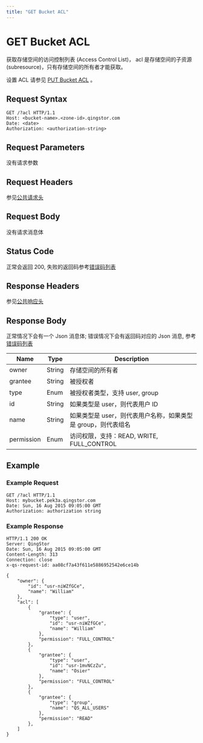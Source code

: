```yaml
---
title: "GET Bucket ACL"
---
```

# GET Bucket ACL

获取存储空间的访问控制列表 (Access Control List)， acl 是存储空间的子资源 (subresource)，只有存储空间的所有者才能获取。

设置 ACL 请参见 [PUT Bucket ACL](../put_acl) 。

## Request Syntax

```http
GET /?acl HTTP/1.1
Host: <bucket-name>.<zone-id>.qingstor.com
Date: <date>
Authorization: <authorization-string>
```

## Request Parameters

没有请求参数

## Request Headers

参见[公共请求头](../../../common_header#请求头字段-request-header)


## Request Body

没有请求消息体

## Status Code

正常会返回 200,  失败的返回码参考[错误码列表](../../../error_code)

## Response Headers

参见[公共响应头](../../../common_header#响应头字段-response-header)

## Response Body

正常情况下会有一个 Json 消息体; 错误情况下会有返回码对应的 Json 消息, 参考[错误码列表](../../../error_code/)

| Name | Type | Description |
| --- | --- | --- |
| owner | String | 存储空间的所有者 |
| grantee | String | 被授权者 |
| type | Enum | 被授权者类型，支持 user, group |
| id | String | 如果类型是 user，则代表用户 ID |
| name | String | 如果类型是 user，则代表用户名称，如果类型是 group，则代表组名 |
| permission | Enum | 访问权限，支持：READ, WRITE, FULL_CONTROL |

## Example

### Example Request

```http
GET /?acl HTTP/1.1
Host: mybucket.pek3a.qingstor.com
Date: Sun, 16 Aug 2015 09:05:00 GMT
Authorization: authorization string
```

### Example Response

```http
HTTP/1.1 200 OK
Server: QingStor
Date: Sun, 16 Aug 2015 09:05:00 GMT
Content-Length: 313
Connection: close
x-qs-request-id: aa08cf7a43f611e5886952542e6ce14b

{
    "owner": {
        "id": "usr-niWZfGCe",
        "name": "William"
    },
    "acl": [
        {
            "grantee": {
                "type": "user",
                "id": "usr-niWZfGCe",
                "name": "William"
            },
            "permission": "FULL_CONTROL"
        },
        {
            "grantee": {
                "type": "user",
                "id": "usr-1mvNCzZu",
                "name": "Osier"
            },
            "permission": "FULL_CONTROL"
        },
        {
            "grantee": {
                "type": "group",
                "name": "QS_ALL_USERS"
            },
            "permission": "READ"
        },
    ]
}
```
